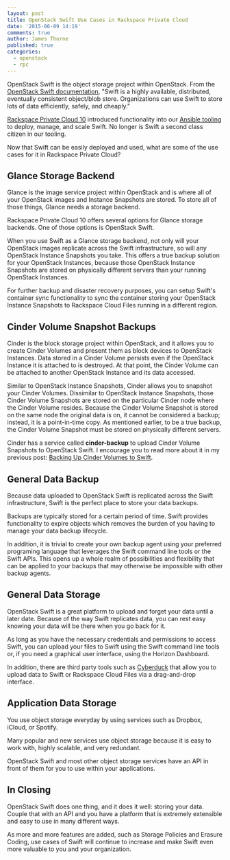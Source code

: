 ```yaml
---
layout: post
title: OpenStack Swift Use Cases in Rackspace Private Cloud
date: '2015-06-09 14:19'
comments: true
author: James Thorne
published: true
categories:
  - openstack
  - rpc
---
```


OpenStack Swift is the object storage project within OpenStack. From the [OpenStack Swift documentation](http://docs.openstack.org/developer/swift/), "Swift is a highly available, distributed, eventually consistent object/blob store. Organizations can use Swift to store lots of data efficiently, safely, and cheaply."

[Rackspace Private Cloud 10](http://www.rackspace.com/cloud/private/openstack) introduced functionality into our [Ansible tooling](https://github.com/stackforge/os-ansible-deployment) to deploy, manage, and scale Swift. No longer is Swift a second class citizen in our tooling.

Now that Swift can be easily deployed and used, what are some of the use cases for it in Rackspace Private Cloud?

<!-- more -->

Glance Storage Backend
----------------------

Glance is the image service project within OpenStack and is where all of your OpenStack images and Instance Snapshots are stored. To store all of those things, Glance needs a storage backend.

Rackspace Private Cloud 10 offers several options for Glance storage backends. One of those options is OpenStack Swift.

When you use Swift as a Glance storage backend, not only will your OpenStack images replicate across the Swift infrastructure, so will any OpenStack Instance Snapshots you take. This offers a true backup solution for your OpenStack Instances, because those OpenStack Instance Snapshots are stored on physically different servers than your running OpenStack Instances.

For further backup and disaster recovery purposes, you can setup Swift's container sync functionality to sync the container storing your OpenStack Instance Snapshots to Rackspace Cloud Files running in a different region.

Cinder Volume Snapshot Backups
------------------------------

Cinder is the block storage project within OpenStack, and it allows you to create Cinder Volumes and present them as block devices to OpenStack Instances. Data stored in a Cinder Volume persists even if the OpenStack Instance it is attached to is destroyed. At that point, the Cinder Volume can be attached to another OpenStack Instance and its data accessed.

Similar to OpenStack Instance Snapshots, Cinder allows you to snapshot your Cinder Volumes. Dissimilar to OpenStack Instance Snapshots, those Cinder Volume Snapshots are stored on the particular Cinder node where the Cinder Volume resides. Because the Cinder Volume Snapshot is stored on the same node the original data is on, it cannot be considered a backup; instead, it is a point-in-time copy. As mentioned earlier, to be a true backup, the Cinder Volume Snapshot must be stored on physically different servers.

Cinder has a service called __cinder-backup__ to upload Cinder Volume Snapshots to OpenStack Swift. I encourage you to read more about it in my previous post: [Backing Up Cinder Volumes to Swift](https://developer.rackspace.com/blog/backing-up-cinder-volumes-to-swift/).

General Data Backup
-------------------

Because data uploaded to OpenStack Swift is replicated across the Swift infrastructure, Swift is the perfect place to store your data backups.

Backups are typically stored for a certain period of time. Swift provides functionality to expire objects which removes the burden of you having to manage your data backup lifecycle.

In addition, it is trivial to create your own backup agent using your preferred programing language that leverages the Swift command line tools or the Swift APIs. This opens up a whole realm of possibilities and flexibility that can be applied to your backups that may otherwise be impossible with other backup agents.

General Data Storage
--------------------

OpenStack Swift is a great platform to upload and forget your data until a later date. Because of the way Swift replicates data, you can rest easy knowing your data will be there when you go back for it.

As long as you have the necessary credentials and permissions to access Swift, you can upload your files to Swift using the Swift command line tools or, if you need a graphical user interface, using the Horizon Dashboard.

In addition, there are third party tools such as [Cyberduck](https://cyberduck.io) that allow you to upload data to Swift or Rackspace Cloud Files via a drag-and-drop interface.

Application Data Storage
------------------------

You use object storage everyday by using services such as Dropbox, iCloud, or Spotify.

Many popular and new services use object storage because it is easy to work with, highly scalable, and very redundant.

OpenStack Swift and most other object storage services have an API in front of them for you to use within your applications.

In Closing
----------

OpenStack Swift does one thing, and it does it well: storing your data. Couple that with an API and you have a platform that is extremely extensible and easy to use in many different ways.

As more and more features are added, such as Storage Policies and Erasure Coding, use cases of Swift will continue to increase and make Swift even more valuable to you and your organization.
